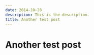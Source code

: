 ```yaml
---
date: 2014-10-28
description: This is the description.
title: Another test post
---
```


# Another test post
